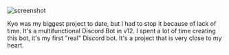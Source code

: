 ![screenshot](https://media.discordapp.net/attachments/937348397793411102/1044933342002434098/kyohiro.png?ex=6603ff02&is=65f18a02&hm=f217929cab4398e66ac900129821d4688431542d7b31202f443361e07a15f873&=&format=webp&quality=lossless&width=720&height=405)

Kyo was my biggest project to date, but I had to stop it because of lack of time. It's a multifunctional Discord Bot in v12. I spent a lot of time creating this bot, it's my first "real" Discord bot. It's a project that is very close to my heart.
